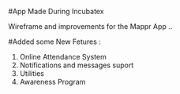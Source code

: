 #App Made During Incubatex

Wireframe and improvements for the Mappr App ..

#Added some New Fetures : 

1) Online Attendance System
2) Notifications and messages suport
3) Utilities
4) Awareness Program
